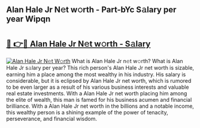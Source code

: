 ## Alan Hale Jr N𝚎t w𝚘rth - Part-bYc S𝚊lary per year Wipqn

# <h2><a href="http://gc021fx.nevu.top/?p=Alan+Hale+Jr">🔗 👉🔴 Alan Hale Jr N𝚎t w𝚘rth - S𝚊lary</a></h2>

[![Alan Hale Jr N𝚎t W𝚘rth](https://i.imgur.com/Oavwk0R.jpeg)](http://gc021fx.nevu.top/?p=Alan+Hale+Jr)
What is Alan Hale Jr n𝚎t w𝚘rth? What is Alan Hale Jr s𝚊lary per year?
This rich person's Alan Hale Jr net worth is sizable, earning him a place among the most wealthy in his industry. His salary is considerable, but it is eclipsed by Alan Hale Jr net worth, which is rumored to be even larger as a result of his various business interests and valuable real estate investments. With a Alan Hale Jr net worth placing him among the elite of wealth, this man is famed for his business acumen and financial brilliance. With a Alan Hale Jr net worth in the billions and a notable income, this wealthy person is a shining example of the power of tenacity, perseverance, and financial wisdom.
